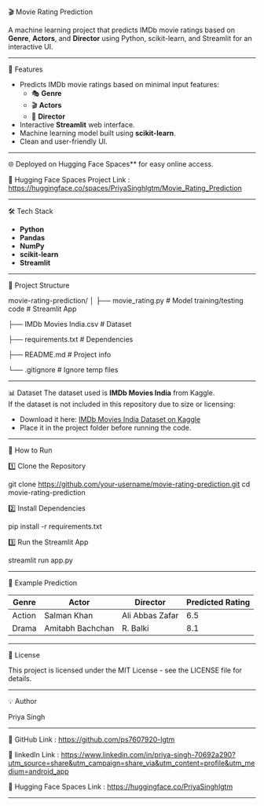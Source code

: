 🎬 Movie Rating Prediction

A machine learning project that predicts IMDb movie ratings based on **Genre**, **Actors**, and **Director** using Python, scikit-learn, and Streamlit for an interactive UI.

---

📌 Features

- Predicts IMDb movie ratings based on minimal input features:
  - 🎭 **Genre**
  - 🎬 **Actors**
  - 🎥 **Director**
- Interactive **Streamlit** web interface.
- Machine learning model built using **scikit-learn**.
- Clean and user-friendly UI.

---

🌐 Deployed on Hugging Face Spaces** for easy online access.

🔗 Hugging Face Spaces Project Link : https://huggingface.co/spaces/PriyaSinghlgtm/Movie_Rating_Prediction

---

🛠️ Tech Stack

- **Python**
- **Pandas**
- **NumPy**
- **scikit-learn**
- **Streamlit**

---

📂 Project Structure

movie-rating-prediction/
│
├── movie_rating.py # Model training/testing code # Streamlit App

├── IMDb Movies India.csv # Dataset 

├── requirements.txt # Dependencies

├── README.md # Project info

└── .gitignore # Ignore temp files

---

📊 Dataset
The dataset used is **IMDb Movies India** from Kaggle.  
If the dataset is not included in this repository due to size or licensing:
- Download it here: [IMDb Movies India Dataset on Kaggle](https://www.kaggle.com/)
- Place it in the project folder before running the code.

---

🚀 How to Run

1️⃣ Clone the Repository

git clone https://github.com/your-username/movie-rating-prediction.git
cd movie-rating-prediction

2️⃣ Install Dependencies

pip install -r requirements.txt

3️⃣ Run the Streamlit App

streamlit run app.py

---

📌 Example Prediction

| Genre  | Actor            | Director        | Predicted Rating |
| ------ | ---------------- | --------------- | ---------------- |
| Action | Salman Khan      | Ali Abbas Zafar | 6.5              |
| Drama  | Amitabh Bachchan | R. Balki        | 8.1              |

---

📜 License

This project is licensed under the MIT License - see the LICENSE file for details.

---
💡 Author

Priya Singh

---

🔗 GitHub Link : https://github.com/ps7607920-lgtm

🔗 linkedIn Link : https://www.linkedin.com/in/priya-singh-70692a290?utm_source=share&utm_campaign=share_via&utm_content=profile&utm_medium=android_app

🔗 Hugging Face Spaces Link : https://huggingface.co/PriyaSinghlgtm

---





